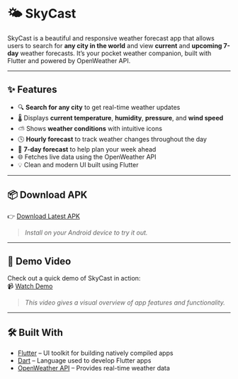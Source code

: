 # 🌤️ SkyCast

SkyCast is a beautiful and responsive weather forecast app that allows users to search for **any city in the world** and view **current** and **upcoming 7-day** weather forecasts. It’s your pocket weather companion, built with Flutter and powered by OpenWeather API.

---

## ✨ Features

- 🔍 **Search for any city** to get real-time weather updates  
- 🌡️ Displays **current temperature**, **humidity**, **pressure**, and **wind speed**  
- ⛅ Shows **weather conditions** with intuitive icons  
- 🕓 **Hourly forecast** to track weather changes throughout the day  
- 📆 **7-day forecast** to help plan your week ahead  
- 🌐 Fetches live data using the OpenWeather API  
- 💡 Clean and modern UI built using Flutter

---

## 📦 Download APK

👉 [Download Latest APK](https://github.com/tanmayyysachan/SkyCast/releases/latest/download/app-release.apk)

> _Install on your Android device to try it out._

---

## 🎥 Demo Video

Check out a quick demo of SkyCast in action:  
📹 [Watch Demo](https://github.com/tanmayyysachan/SkyCast/assets/demo.mp4)

> _This video gives a visual overview of app features and functionality._

---

## 🛠️ Built With

- [Flutter](https://flutter.dev) – UI toolkit for building natively compiled apps  
- [Dart](https://dart.dev) – Language used to develop Flutter apps  
- [OpenWeather API](https://openweathermap.org/api) – Provides real-time weather data
